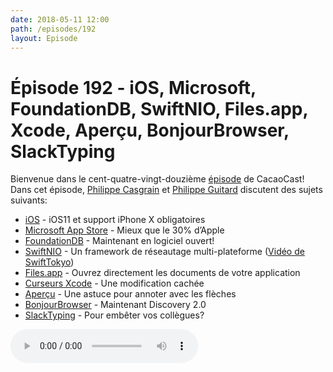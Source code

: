 ```yaml
---
date: 2018-05-11 12:00
path: /episodes/192
layout: Episode
---
```

# Épisode 192 - iOS, Microsoft, FoundationDB, SwiftNIO, Files.app, Xcode, Aperçu, BonjourBrowser, SlackTyping
<p>Bienvenue dans le cent-quatre-vingt-douzième <a href="https://cacaocast.com/media/cacaocast_192.mp3" title="CacaoCast Episode 192">épisode</a> de CacaoCast! Dans cet épisode, <a href="http://www.twitter.com/philippec" title="Philippe Casgrain sur Twitter">Philippe Casgrain</a> et <a href="http://www.twitter.com/philippeguitard" title="Philippe Guitard sur Twitter">Philippe Guitard</a> discutent des sujets suivants:</p>
<ul><li><a href="https://developer.apple.com/news/?id=05072018a" title="iOS">iOS</a> - iOS11 et support iPhone X obligatoires</li>
<li><a href="https://www.theverge.com/2018/5/8/17330600/microsoft-windows-store-apps-revenue-cut-build-2018" title="Microsoft App Store">Microsoft App Store</a> - Mieux que le 30% d’Apple</li>
<li><a href="https://github.com/apple/foundationdb/" title="FoundationDB">FoundationDB</a> - Maintenant en logiciel ouvert!</li>
<li><a href="https://github.com/apple/swift-nio" title="SwiftNIO">SwiftNIO</a> - Un framework de réseautage multi-plateforme (<a href="https://youtu.be/QJ3WG9kRLMo" title="Vidéo de SwiftTokyo">Vidéo de SwiftTokyo</a>)</li>
<li><a href="https://twitter.com/olebegemann/status/987346188591681536" title="Files.app">Files.app</a> - Ouvrez directement les documents de votre application</li>
<li><a href="https://twitter.com/dmartincy/status/988094014804160514" title="Curseurs Xcode">Curseurs Xcode</a> - Une modification cachée</li>
<li><a href="https://twitter.com/dunstan/status/989311685956591616" title="Aperçu">Aperçu</a> - Une astuce pour annoter avec les flèches</li>
<li><a href="https://itunes.apple.com/us/app/discovery-dns-sd-browser/id1381004916?ls=1&amp;mt=12" title="BonjourBrowser">BonjourBrowser</a> - Maintenant Discovery 2.0</li>
<li><a href="https://github.com/will/slacktyping" title="SlackTyping">SlackTyping</a> - Pour embêter vos collègues?</li>
</ul>
<p><audio controls><source src="https://cacaocast.com/media/cacaocast_192.mp3" type="audio/mpeg"><source src="https://cacaocast.com/media/cacaocast_192.mp3" type="audio/mp4">Votre navigateur ne supporte pas l'élément audio / Your browser does not support the audio element.</audio></p>
